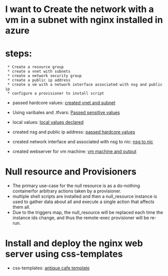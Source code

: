 # I want to Create the network with a vm in a subnet with nginx installed in azure

# steps:

     * Create a resource group
     * create a vnet with subnets
     * create a network security group
     * create a public ip address
     * create a vm with a network interface associated with nsg and public ip
     * configure a provisioner to install script
     
   * passed hardcore values: [created vnet and subnet](https://github.com/VenkeyBoda/Terraform_Practice/commit/100f8c4f53a71e6c9a60aa934a77b1f8aadf6f6c)    

   * Using varibales and .tfvars: [Passed sensitive values](https://github.com/VenkeyBoda/Terraform_Practice/commit/5f15ec8b939119a705c0b37f26777a1d250d727e)

   * local values: [local values declared](https://github.com/VenkeyBoda/Terraform_Practice/commit/2da23fc16139d547ac1abae4467e7cb5eea9db69) 
   
   * created nsg and public ip address: [passed hardcore values](https://github.com/VenkeyBoda/Terraform_Practice/commit/d43f77f37deae81cafa71013c4e0a15546024e2b)

   * created network interface and associated with nsg to nic: [nsg to nic](https://github.com/VenkeyBoda/Terraform_Practice/commit/1bb9ed84d49a9f4f481f3e03ce924ee5c1f98346)

   * created webserver for vm machine: [vm machine and output](https://github.com/VenkeyBoda/Terraform_Practice/commit/5f5a54a6fafb37e0534f6148dcf1b839c2b0de7d)

# Null resource and Provisioners
   * The primary use-case for the null resource is as a do-nothing containerfor    arbitrary actions taken by a provisioner.
   * multiple shell scripts are installed and then a null_resource instance is used to gather data about all and execute a single action that affects them all. 
   * Due to the triggers map, the null_resource will be replaced each time the instance ids change, and thus the remote-exec provisioner will be re-run.

# Install and deploy the nginx web server using css-templates
   * css-templates: [antique cafe template](https://github.com/VenkeyBoda/Terraform_Practice/commit/98b05c35685100c862c3ef454baa90d9932a53a4)